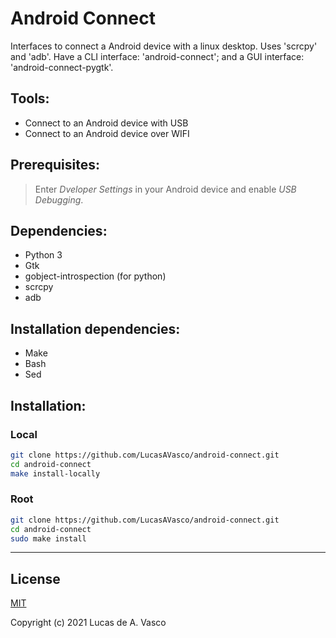 # Android Connect


Interfaces to connect a Android device with a linux desktop. Uses 'scrcpy' and 'adb'. Have a CLI interface: 'android-connect'; and a GUI interface: 'android-connect-pygtk'.


## Tools:
- Connect to an Android device with USB
- Connect to an Android device over WIFI


## Prerequisites:
> Enter _Dveloper Settings_ in your Android device and enable _USB Debugging_.


## Dependencies:
- Python 3
- Gtk
- gobject-introspection (for python)
- scrcpy
- adb


## Installation dependencies:
- Make
- Bash
- Sed


## Installation:

### Local
```bash
git clone https://github.com/LucasAVasco/android-connect.git
cd android-connect
make install-locally

```

### Root
```bash
git clone https://github.com/LucasAVasco/android-connect.git
cd android-connect
sudo make install

```


---
## License
[MIT](https://choosealicense.com/licenses/mit/)

 Copyright (c) 2021 Lucas de A. Vasco
